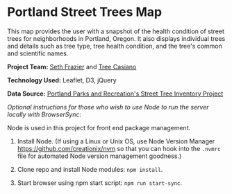 # Portland Street Trees Map

This map provides the user with a snapshot of the health condition of street trees for neighborhoods in Portland, Oregon. It also displays individual trees and details such as tree type, tree health condition, and the tree's common and scientific names. 

**Project Team:**  [Seth Frazier](https://sethfrazier.github.io) and [Tree Casiano](http://treecasiano.com)

**Technology Used:** Leaflet, D3, jQuery

**Data Source:** [Portland Parks and Recreation's Street Tree Inventory Project](https://www.portlandoregon.gov/parks/53181)

_Optional instructions for those who wish to use Node to run the server locally with BrowserSync:_

Node is used in this project for front end package management.

1. Install Node. (If using a Linux or Unix OS, use Node Version Manager https://github.com/creationix/nvm so that you can hook into the `.nvmrc` file for automated Node version management goodness.) 

2. Clone repo and install Node modules: `npm install`.

3. Start browser using npm start script: `npm run start-sync`. 



